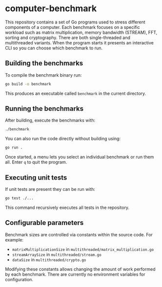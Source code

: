 # computer-benchmark

This repository contains a set of Go programs used to stress different components of a computer. Each benchmark focuses on a specific workload such as matrix multiplication, memory bandwidth (STREAM), FFT, sorting and cryptography. There are both single-threaded and multithreaded variants. When the program starts it presents an interactive CLI so you can choose which benchmark to run.

## Building the benchmarks

To compile the benchmark binary run:

```bash
go build -o benchmark
```

This produces an executable called `benchmark` in the current directory.

## Running the benchmarks

After building, execute the benchmarks with:

```bash
./benchmark
```

You can also run the code directly without building using:

```bash
go run .
```

Once started, a menu lets you select an individual benchmark or run them all. Enter `q` to quit the program.

## Executing unit tests

If unit tests are present they can be run with:

```bash
go test ./...
```

This command recursively executes all tests in the repository.

## Configurable parameters

Benchmark sizes are controlled via constants within the source code. For example:

* `matrixMultiplicationSize` in `multithreaded/matrix_multiplication.go`
* `streamArraySize` in `multithreaded/stream.go`
* `dataSize` in `multithreaded/crypto.go`

Modifying these constants allows changing the amount of work performed by each benchmark. There are currently no environment variables for configuration.
